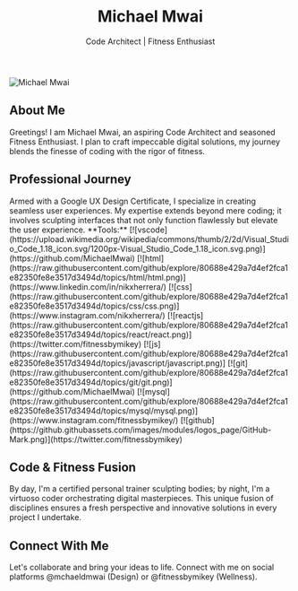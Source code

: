 

<body>
    <header>
        <h1>Michael Mwai</h1>
        <p>Code Architect | Fitness Enthusiast</p>
    </header>
    <section>
        <img src="https://user-images.githubusercontent.com/107857441/208100049-3fdebd9d-a27f-48d7-924a-4faaeceac9d8.jpg" alt="Michael Mwai">
        <h2>About Me</h2>
        <p>
            Greetings! I am Michael Mwai, an aspiring Code Architect and seasoned Fitness Enthusiast. I plan to
            craft impeccable digital solutions, my journey blends the finesse of coding with the rigor of fitness.
        </p>
        <h2>Professional Journey</h2>
        <p>
            Armed with a Google UX Design Certificate, I specialize in creating seamless user experiences. My expertise
            extends beyond mere coding; it involves sculpting interfaces that not only function flawlessly but elevate
            the user experience.
**Tools:**   
[![vscode](https://upload.wikimedia.org/wikipedia/commons/thumb/2/2d/Visual_Studio_Code_1.18_icon.svg/1200px-Visual_Studio_Code_1.18_icon.svg.png)](https://github.com/MichaelMwai)
[![html](https://raw.githubusercontent.com/github/explore/80688e429a7d4ef2fca1e82350fe8e3517d3494d/topics/html/html.png)](https://www.linkedin.com/in/nikxherrera/)
[![css](https://raw.githubusercontent.com/github/explore/80688e429a7d4ef2fca1e82350fe8e3517d3494d/topics/css/css.png)](https://www.instagram.com/nikxherrera/)
[![reactjs](https://raw.githubusercontent.com/github/explore/80688e429a7d4ef2fca1e82350fe8e3517d3494d/topics/react/react.png)](https://twitter.com/fitnessbymikey)
[![js](https://raw.githubusercontent.com/github/explore/80688e429a7d4ef2fca1e82350fe8e3517d3494d/topics/javascript/javascript.png)]
[![git](https://raw.githubusercontent.com/github/explore/80688e429a7d4ef2fca1e82350fe8e3517d3494d/topics/git/git.png)](https://github.com/MichaelMwai)
[![mysql](https://raw.githubusercontent.com/github/explore/80688e429a7d4ef2fca1e82350fe8e3517d3494d/topics/mysql/mysql.png)](https://www.instagram.com/fitnessbymikey/)
[![github](https://github.githubassets.com/images/modules/logos_page/GitHub-Mark.png)](https://twitter.com/fitnessbymikey)
        </p>
        <h2>Code & Fitness Fusion</h2>
        <p>
            By day, I'm a certified personal trainer sculpting bodies; by night, I'm a virtuoso coder orchestrating
            digital masterpieces. This unique fusion of disciplines ensures a fresh perspective and innovative solutions
            in every project I undertake.
        </p>
        <h2>Connect With Me</h2>
        <p>
            Let's collaborate and bring your ideas to life. Connect with me on social platforms @mchaeldmwai (Design) or
            @fitnessbymikey (Wellness).
        </p>
    </section>
</body>

</html>
